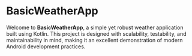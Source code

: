 # BasicWeatherApp

Welcome to **BasicWeatherApp**, a simple yet robust weather application built using Kotlin. This project 
is designed with scalability, testability, and maintainability in mind, making it an excellent 
demonstration of modern Android development practices.

